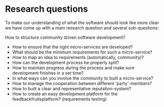 
# Research questions
To make our understanding of what the software should look like more clear we have come up with a main research question and several sub-questions:

How to structure community driven software development?
- How to ensure that the right micro-services are developed?
- What should be the minimum requirements for such a micro-service?
- How to map an idea to requirements (automatically, community)?
- How can the development process be properly split?
- How to maintain progress during the process and make sure development finishes in a set time?
- In what ways can you involve the community to built a micro-service?
- How to manage the cooperation between different 'party'-members?
- How to built a clear and representative reputation-system?
- How to create an easy development platform for the feedbackfruitsplatform? (requirements testing)


